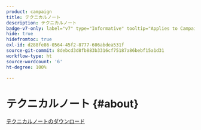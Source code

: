 ```yaml
---
product: campaign
title: テクニカルノート
description: テクニカルノート
badge-v7-only: label="v7" type="Informative" tooltip="Applies to Campaign Classic v7 only"
hide: true
hidefromtoc: true
exl-id: d288fe86-0564-45f2-8777-606abdea531f
source-git-commit: 8debcd3d8fb883b3316cf75187a86bebf15a1d31
workflow-type: ht
source-wordcount: '6'
ht-degree: 100%

---
```


# テクニカルノート {#about}



[テクニカルノートのダウンロード](guidelines.pdf)
